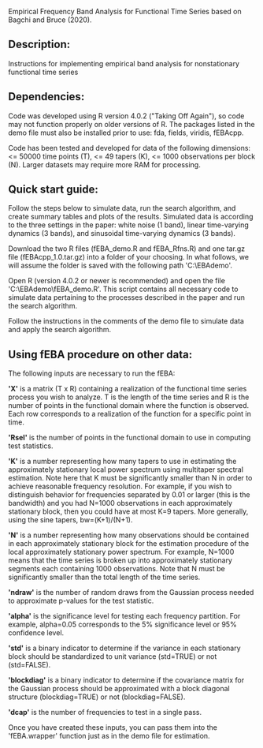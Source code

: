 
Empirical Frequency Band Analysis for Functional Time Series based on Bagchi and Bruce (2020).


## Description:

Instructions for implementing empirical band analysis for nonstationary functional time series

## Dependencies:

Code was developed using R version 4.0.2 ("Taking Off Again"), so code may not function properly on older versions of R. The packages listed in the demo file must also be installed prior to use: fda, fields, viridis, fEBAcpp.

Code has been tested and developed for data of the following dimensions: <= 50000 time points (T), <= 49 tapers (K), <= 1000 observations per block (N). Larger datasets may require more RAM for processing.

## Quick start guide:

Follow the steps below to simulate data, run the search algorithm, and create summary tables and plots of the results. Simulated data is according to the three settings in the paper: white noise (1 band), linear time-varying dynamics (3 bands), and sinusoidal time-varying dynamics (3 bands).

Download the two R files (fEBA_demo.R and fEBA_Rfns.R) and one tar.gz file (fEBAcpp_1.0.tar.gz) into a folder of your choosing. In what follows, we will assume the folder is saved with the following path 'C:\EBAdemo'.

Open R (version 4.0.2 or newer is recommended) and open the file 'C:\EBAdemo\fEBA_demo.R'. This script contains all necessary code to simulate data pertaining to the processes described in the paper and run the search algorithm.

Follow the instructions in the comments of the demo file to simulate data and apply the search algorithm.

## Using fEBA procedure on other data:

The following inputs are necessary to run the fEBA:

**'X'** is a matrix (T x R) containing a realization of the functional time series process you wish to analyze. T is the length of the time series and R is the number of points in the functional domain where the function is observed. Each row corresponds to a realization of the function for a specific point in time.

**'Rsel'** is the number of points in the functional domain to use in computing test statistics.

**'K'** is a number representing how many tapers to use in estimating the approximately stationary local power spectrum using multitaper spectral estimation. Note here that K must be significantly smaller than N in order to achieve reasonable frequency resolution. For example, if you wish to distinguish behavior for frequencies separated by 0.01 or larger (this is the bandwidth) and you had N=1000 observations in each approximately stationary block, then you could have at most K=9 tapers. More generally, using the sine tapers, bw=(K+1)/(N+1).

**'N'** is a number representing how many observations should be contained in each approximately stationary block for the estimation procedure of the local approximately stationary power spectrum. For example, N=1000 means that the time series is broken up into approximately stationary segments each containing 1000 observations. Note that N must be significantly smaller than the total length of the time series.

**'ndraw'** is the number of random draws from the Gaussian process needed to approximate p-values for the test statistic.

**'alpha'** is the significance level for testing each frequency partition. For example, alpha=0.05 corresponds to the 5% significance level or 95% confidence level.

**'std'** is a binary indicator to determine if the variance in each stationary block should be standardized to unit variance (std=TRUE) or not (std=FALSE).

**'blockdiag'** is a binary indicator to determine if the covariance matrix for the Gaussian process should be approximated with a block diagonal structure (blockdiag=TRUE) or not (blockdiag=FALSE).

**'dcap'** is the number of frequencies to test in a single pass.

Once you have created these inputs, you can pass them into the 'fEBA.wrapper' function just as in the demo file for estimation.
